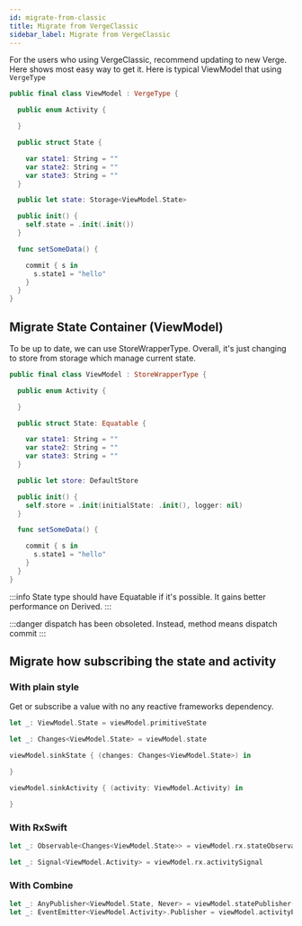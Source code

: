 ```yaml
---
id: migrate-from-classic
title: Migrate from VergeClassic
sidebar_label: Migrate from VergeClassic
---
```


For the users who using VergeClassic, recommend updating to new Verge.
Here shows most easy way to get it.
Here is typical ViewModel that using `VergeType`

```swift
public final class ViewModel : VergeType {

  public enum Activity {

  }

  public struct State {

    var state1: String = ""
    var state2: String = ""
    var state3: String = ""
  }

  public let state: Storage<ViewModel.State>

  public init() {
    self.state = .init(.init())
  }

  func setSomeData() {

    commit { s in
      s.state1 = "hello"
    }
  }
}
```

## Migrate State Container (ViewModel)

To be up to date, we can use StoreWrapperType.
Overall, it's just changing to store from storage which manage current state.

```swift
public final class ViewModel : StoreWrapperType {

  public enum Activity {

  }

  public struct State: Equatable {

    var state1: String = ""
    var state2: String = ""
    var state3: String = ""
  }

  public let store: DefaultStore

  public init() {
    self.store = .init(initialState: .init(), logger: nil)
  }

  func setSomeData() {

    commit { s in
      s.state1 = "hello"
    }
  }
}
```

:::info
State type should have Equatable if it's possible.
It gains better performance on Derived.
:::

:::danger
dispatch has been obsoleted.
Instead, method means dispatch commit
:::

## Migrate how subscribing the state and activity

### With plain style

Get or subscribe a value with no any reactive frameworks dependency.

```swift
let _: ViewModel.State = viewModel.primitiveState

let _: Changes<ViewModel.State> = viewModel.state

viewModel.sinkState { (changes: Changes<ViewModel.State>) in

}

viewModel.sinkActivity { (activity: ViewModel.Activity) in

}
```

### With RxSwift

```swift
let _: Observable<Changes<ViewModel.State>> = viewModel.rx.stateObservable()

let _: Signal<ViewModel.Activity> = viewModel.rx.activitySignal
```

### With Combine

```swift
let _: AnyPublisher<ViewModel.State, Never> = viewModel.statePublisher()
let _: EventEmitter<ViewModel.Activity>.Publisher = viewModel.activityPublisher
```
